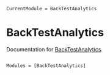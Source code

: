 ```@meta
CurrentModule = BackTestAnalytics
```

# BackTestAnalytics

Documentation for [BackTestAnalytics](https://github.com/georgegee23/BackTestAnalytics.jl).

```@index
```

```@autodocs
Modules = [BackTestAnalytics]
```
